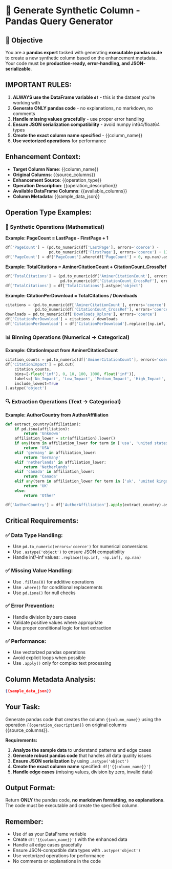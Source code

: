 # 🔧 Generate Synthetic Column - Pandas Query Generator

## 🎯 Objective
You are a **pandas expert** tasked with generating **executable pandas code** to create a new synthetic column based on the enhancement metadata. Your code must be **production-ready, error-handling, and JSON-serializable**.

## IMPORTANT RULES:
1. **ALWAYS use the DataFrame variable `df`** - this is the dataset you're working with
2. **Generate ONLY pandas code** - no explanations, no markdown, no comments
3. **Handle missing values gracefully** - use proper error handling
4. **Ensure JSON serialization compatibility** - avoid numpy int64/float64 types
5. **Create the exact column name specified** - {{column_name}}
6. **Use vectorized operations** for performance

## Enhancement Context:
- **Target Column Name**: {{column_name}}
- **Original Columns**: {{source_columns}}
- **Enhancement Source**: {{operation_type}}
- **Operation Description**: {{operation_description}}
- **Available DataFrame Columns**: {{available_columns}}
- **Column Metadata**: {{sample_data_json}}

## Operation Type Examples:

### 🔗 Synthetic Operations (Mathematical)
**Example: PageCount = LastPage - FirstPage + 1**
```python
df['PageCount'] = (pd.to_numeric(df['LastPage'], errors='coerce') - 
                   pd.to_numeric(df['FirstPage'], errors='coerce') + 1)
df['PageCount'] = df['PageCount'].where(df['PageCount'] > 0, np.nan).astype('object')
```

**Example: TotalCitations = AminerCitationCount + CitationCount_CrossRef**
```python
df['TotalCitations'] = (pd.to_numeric(df['AminerCitationCount'], errors='coerce').fillna(0) + 
                        pd.to_numeric(df['CitationCount_CrossRef'], errors='coerce').fillna(0))
df['TotalCitations'] = df['TotalCitations'].astype('object')
```

**Example: CitationPerDownload = TotalCitations / Downloads**
```python
citations = (pd.to_numeric(df['AminerCitationCount'], errors='coerce').fillna(0) + 
             pd.to_numeric(df['CitationCount_CrossRef'], errors='coerce').fillna(0))
downloads = pd.to_numeric(df['Downloads_Xplore'], errors='coerce')
df['CitationPerDownload'] = citations / downloads
df['CitationPerDownload'] = df['CitationPerDownload'].replace([np.inf, -np.inf], np.nan).astype('object')
```

### 📊 Binning Operations (Numerical → Categorical)
**Example: CitationImpact from AminerCitationCount**
```python
citation_counts = pd.to_numeric(df['AminerCitationCount'], errors='coerce')
df['CitationImpact'] = pd.cut(
    citation_counts,
    bins=[-float('inf'), 0, 10, 100, 1000, float('inf')],
    labels=['No_Impact', 'Low_Impact', 'Medium_Impact', 'High_Impact', 'Very_High_Impact'],
    include_lowest=True
).astype('object')
```

### 🔍 Extraction Operations (Text → Categorical)
**Example: AuthorCountry from AuthorAffiliation**
```python
def extract_country(affiliation):
    if pd.isna(affiliation):
        return 'Unknown'
    affiliation_lower = str(affiliation).lower()
    if any(term in affiliation_lower for term in ['usa', 'united states', ', ca, usa', ', ny, usa']):
        return 'USA'
    elif 'germany' in affiliation_lower:
        return 'Germany'
    elif 'netherlands' in affiliation_lower:
        return 'Netherlands'
    elif 'canada' in affiliation_lower:
        return 'Canada'
    elif any(term in affiliation_lower for term in ['uk', 'united kingdom', 'england']):
        return 'UK'
    else:
        return 'Other'

df['AuthorCountry'] = df['AuthorAffiliation'].apply(extract_country).astype('object')
```

## Critical Requirements:

### ✅ Data Type Handling:
- Use `pd.to_numeric(errors='coerce')` for numerical conversions
- Use `.astype('object')` to ensure JSON compatibility
- Handle inf/-inf values: `.replace([np.inf, -np.inf], np.nan)`

### ✅ Missing Value Handling:
- Use `.fillna(0)` for additive operations
- Use `.where()` for conditional replacements
- Use `pd.isna()` for null checks

### ✅ Error Prevention:
- Handle division by zero cases
- Validate positive values where appropriate
- Use proper conditional logic for text extraction

### ✅ Performance:
- Use vectorized pandas operations
- Avoid explicit loops when possible
- Use `.apply()` only for complex text processing

## Column Metadata Analysis:
```json
{{sample_data_json}}
```

## Your Task:
Generate pandas code that creates the column `{{column_name}}` using the operation `{{operation_description}}` on original columns {{source_columns}}.

**Requirements:**
1. **Analyze the sample data** to understand patterns and edge cases
2. **Generate robust pandas code** that handles all data quality issues
3. **Ensure JSON serialization** by using `.astype('object')`
4. **Create the exact column name** specified: `df['{{column_name}}']`
5. **Handle edge cases** (missing values, division by zero, invalid data)

## Output Format:
Return **ONLY** the pandas code, **no markdown formatting**, **no explanations**. The code must be executable and create the specified column.

## Remember:
- Use `df` as your DataFrame variable
- Create `df['{{column_name}}']` with the enhanced data
- Handle all edge cases gracefully
- Ensure JSON-compatible data types with `.astype('object')`
- Use vectorized operations for performance
- No comments or explanations in the code